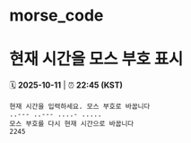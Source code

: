 # morse_code
# 현재 시간을 모스 부호 표시
<!-- MORSE_TIME_START -->
🗓️ **2025-10-11** | ⏰ **22:45 (KST)**

```
현재 시간을 입력하세요. 모스 부호로 바꿉니다
..--- ..--- ....- .....
모스 부호를 다시 현재 시간으로 바꿉니다
2245
```
<!-- MORSE_TIME_END -->
